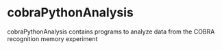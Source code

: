 # cobraPythonAnalysis
cobraPythonAnalysis contains programs to analyze data from the COBRA recognition memory experiment
